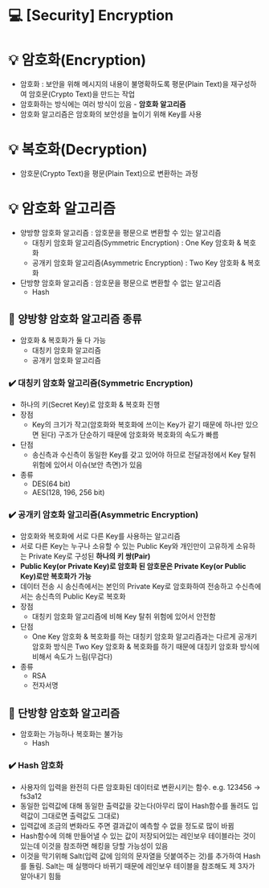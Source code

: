 💻 [Security] Encryption
=============

# 💡 암호화(Encryption) 
* 암호화 : 보안을 위해 메시지의 내용이 불명확하도록 평문(Plain Text)을 재구성하여 암호문(Crypto Text)을 만드는 작업   
* 암호화하는 방식에는 여러 방식이 있음 - **암호화 알고리즘**
* 암호화 알고리즘은 암호화의 보안성을 높이기 위해 Key를 사용   

# 💡 복호화(Decryption)
* 암호문(Crypto Text)을 평문(Plain Text)으로 변환하는 과정

# 💡 암호화 알고리즘
* 양방향 암호화 알고리즘 : 암호문을 평문으로 변환할 수 있는 알고리즘
  * 대칭키 암호화 알고리즘(Symmetric Encryption) : One Key 암호화 & 복호화
  * 공개키 암호화 알고리즘(Asymmetric Encryption) : Two Key 암호화 & 복호화 
* 단방향 암호화 알고리즘 : 암호문을 평문으로 변환할 수 없는 알고리즘
  * Hash

## 📌 양방향 암호화 알고리즘 종류
* 암호화 & 복호화가 둘 다 가능
  * 대칭키 암호화 알고리즘
  * 공개키 암호화 알고리즘

### ✔️ 대칭키 암호화 알고리즘(Symmetric Encryption)
* 하나의 키(Secret Key)로 암호화 & 복호화 진행   
* 장점   
  * Key의 크기가 작고(암호화와 복호화에 쓰이는 Key가 같기 때문에 하나만 있으면 된다) 구조가 단순하기 때문에 암호화와 복호화의 속도가 빠름
* 단점
  * 송신측과 수신측이 동일한 Key를 갖고 있어야 하므로 전달과정에서 Key 탈취 위험에 있어서 이슈(보안 측면)가 있음
* 종류
  * DES(64 bit)
  * AES(128, 196, 256 bit) 

### ✔️ 공개키 암호화 알고리즘(Asymmetric Encryption)
* 암호화와 복호화에 서로 다른 Key를 사용하는 알고리즘   
* 서로 다른 Key는 누구나 소유할 수 있는 Public Key와 개인만이 고유하게 소유하는 Private Key로 구성된 **하나의 키 쌍(Pair)**
* **Public Key(or Private Key)로 암호화 된 암호문은 Private Key(or Public Key)로만 복호화가 가능**
* 데이터 전송 시 송신측에서는 본인의 Private Key로 암호화하여 전송하고 수신측에서는 
  송신측의 Public Key로 복호화   
* 장점
  * 대칭키 암호화 알고리즘에 비해 Key 탈취 위험에 있어서 안전함    
* 단점   
  * One Key 암호화 & 복호화를 하는 대칭키 암호화 알고리즘과는 다르게 공개키 암호화 방식은 Two Key 암호화 & 복호화를 하기 때문에 대칭키 암호화 방식에 비해서 속도가 느림(무겁다)   
* 종류
  * RSA
  * 전자서명

## 📌 단방향 암호화 알고리즘
* 암호화는 가능하나 복호화는 불가능
  * Hash

### ✔️ Hash 암호화
* 사용자의 입력을 완전히 다른 암호화된 데이터로 변환시키는 함수. e.g. 123456 -> fs3a12   
* 동일한 입력값에 대해 동일한 출력값을 갖는다(아무리 많이 Hash함수를 돌려도 입력값이 그대로면 출력값도 그대로)
* 입력값에 조금의 변화라도 주면 결과값이 예측할 수 없을 정도로 많이 바뀜     
* Hash함수에 의해 만들어낼 수 있는 값이 저장되어있는 레인보우 테이블라는 것이 있는데 이것을 참조하면 해킹을 당할 가능성이 있음   
* 이것을 막기위해 Salt(입력 값에 임의의 문자열을 덧붙여주는 것)를 추가하여 Hash를 돌림. Salt는 매 실행마다 바뀌기 때문에 레인보우 테이블을 참조해도 제 3자가 알아내기 힘듦